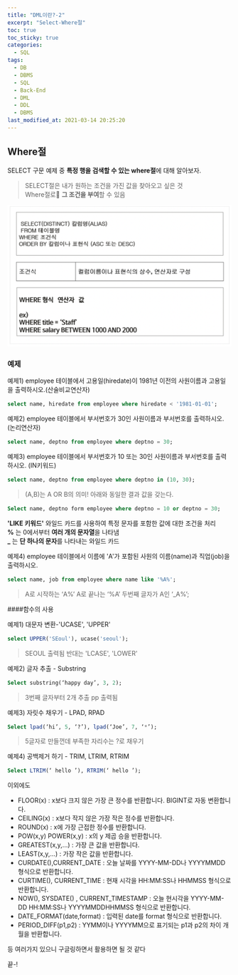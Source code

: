 ```yaml
---
title: "DML이란?-2"
excerpt: "Select-Where절"
toc: true
toc_sticky: true
categories:
  - SQL
tags:
  - DB
  - DBMS
  - SQL
  - Back-End
  - DML
  - DDL
  - DBMS
last_modified_at: 2021-03-14 20:25:20
---
```


## Where절

SELECT 구문 예제 중 **특정 행을 검색할 수 있는 where절**에 대해 알아보자.

> SELECT절은 내가 원하는 조건을 가진 값을 찾아오고 싶은 것  
> Where절로 **그 조건을 부여**할 수 있음


![sql](/assets/images/SQL/sql9.png)  

### 예제  
예제1) employee 테이블에서 고용일(hiredate)이 1981년 이전의 사원이름과 고용일을 출력하시오.(산술비교연산자)

```sql
select name, hiredate from employee where hiredate < '1981-01-01';
```

예제2) employee 테이블에서 부서번호가 30인 사원이름과 부서번호를 출력하시오.(논리연산자)
```sql
select name, deptno from employee where deptno = 30;
```

예제3) employee 테이블에서 부서번호가 10 또는 30인 사원이름과 부서번호를 출력하시오. (IN키워드)
```sql
select name, deptno from employee where deptno in (10, 30);
```
>(A,B)는 A OR B의 의미!
>아래와 동일한 결과 값을 갖는다.
```sql
Select name, deptno form employee where deptno = 10 or deptno = 30;
```

**'LIKE 키워드'**
와일드 카드를 사용하여 특정 문자를 포함한 값에 대한 조건을 처리  
**%** 는 0에서부터 **여러 개의 문자열**을 나타냄  
**_** 는 **단 하나의 문자**를 나타내는 와일드 카드  

예제4) employee 테이블에서 이름에 'A'가 포함된 사원의 이름(name)과 직업(job)을 출력하시오.
```sql
select name, job from employee where name like '%A%';
```
>A로 시작하는 ‘A%’
>A로 끝나는 ‘%A’
>두번째 글자가 A인 ‘_A%’;

####함수의 사용

예제1) 대문자 변환-'UCASE', 'UPPER'
```sql
select UPPER('SEoul'), ucase('seoul');
```
>SEOUL 출력됨
> 반대는 'LCASE', 'LOWER'

예제2) 글자 추출 - Substring

```sql
Select substring(‘happy day’, 3, 2);
```
>3번째 글자부터 2개 추출
> pp 출력됨

예제3) 자릿수 채우기 - LPAD, RPAD
```sql
Select lpad(‘hi’, 5, ‘?’), lpad(‘Joe’, 7, ‘*’);
```
> 5글자로 만들껀데 부족한 자리수는 ?로 채우기

예제4) 공백제거 하기 - TRIM, LTRIM, RTRIM
```sql
Select LTRIM(‘ hello ’), RTRIM(‘ hello ’);
```

이외에도
- FLOOR(x) : x보다 크지 않은 가장 큰 정수를 반환합니다. BIGINT로 자동 변환합니다.
- CEILING(x) : x보다 작지 않은 가장 작은 정수를 반환합니다.
- ROUND(x) : x에 가장 근접한 정수를 반환합니다.
- POW(x,y) POWER(x,y) : x의 y 제곱 승을 반환합니다.
- GREATEST(x,y,...) : 가장 큰 값을 반환합니다.
- LEAST(x,y,...) : 가장 작은 값을 반환합니다.
- CURDATE(),CURRENT_DATE : 오늘 날짜를 YYYY-MM-DD나 YYYYMMDD 형식으로 반환합니다.
- CURTIME(), CURRENT_TIME : 현재 시각을 HH:MM:SS나 HHMMSS 형식으로 반환합니다.
- NOW(), SYSDATE() , CURRENT_TIMESTAMP : 오늘 현시각을 YYYY-MM-DD HH:MM:SS나 YYYYMMDDHHMMSS 형식으로 반환합니다. 
- DATE_FORMAT(date,format) : 입력된 date를 format 형식으로 반환합니다.
- PERIOD_DIFF(p1,p2) : YYMM이나 YYYYMM으로 표기되는 p1과 p2의 차이 개월을 반환합니다.

등 여러가지 있으니 구글링하면서 활용하면 될 것 같다 

끝-!